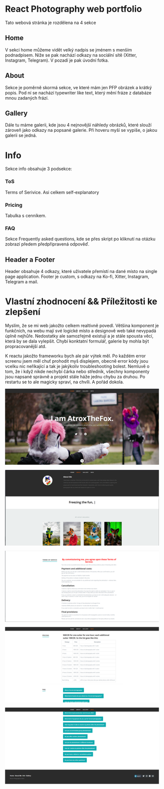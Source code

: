 # React Photography web portfolio
Tato webová stránka je rozdělena na 4 sekce
## Home
V sekci home můžeme vidět velký nadpis se jménem s menším podnadpisem. Níže se pak nachází odkazy na sociální sítě (Xitter, Instagram, Telegram). V pozadí je pak úvodní fotka.
## About
Sekce je poměrně skormá sekce, ve které mám jen PFP obrázek a krátký popis. Pod ní se nachází typewriter like text, který mění fráze z databáze mnou zadaných frází.
## Gallery
Dále tu máme galerii, kde jsou 4 nejnovější náhledy obrázků, které slouží zároveň jako odkazy na popsané galerie. Při hoveru myší se vypíše, o jakou galerii se jedná.
# Info
Sekce info obsahuje 3 podsekce:
### ToS
Terms of Serivice. Asi celkem self-explanatory
### Pricing
Tabulka s cenníkem.
### FAQ
Sekce Frequently asked questions, kde se přes skript po kliknutí na otázku zobrazí předem předpřipravená odpověď. 
## Header a Footer
Header obsahuje 4 odkazy, které uživatele přemístí na dané místo na single page application.
Footer je custom, s odkazy na Ko-fi, Xitter, Instagram, Telegram a mail.

# Vlastní zhodnocení && Příležitosti ke zlepšení
Myslím, že se mi web jakožto celkem realtivně povedl. Většina komponent je funkčních, na webu mají své logické místo a designově web také nevypadá úplně nejhůře. Nedostatky ale samozřejmě existují a je stále spousta věcí, která by se dala vylepšit. Chybí konktatní formulář, galerie by mohla být propracovanější atd. 

K reactu jakožto frameworku bych ale pár výtek měl. Po každém error screenu jsem měl chuť prohodit myš displejem, obecně error kódy jsou vcelku nic neříkající a tak je jakýkoliv troubleshooting bolest. Nemluvě o tom, že i když nikde nechybí čárka nebo středník, všechny komponenty jsou napsané správně a projekt stále háže jednu chybu za druhou. Po restartu se to ale magicky spraví, na chvíli. A pořád dokola.


![Screenshot home](/public/images/portfolio/scrn1.png "Screenshot home")

![Screenshot About me + Gallery + Typewriter txt](/public/images/portfolio/scrn2.png "Screenshot About me + Gallery + Typewriter txt")

![Screenshot TOS](/public/images/portfolio/scrn3.png "Screenshot Info ToS")

![Screenshot price + FAQ](/public/images/portfolio/scrn4.png "Screenshot Info Price + FAQ")

![Screenshot FAQ + footer](/public/images/portfolio/scrn5.png "Screenshot Info FAQ + footer")